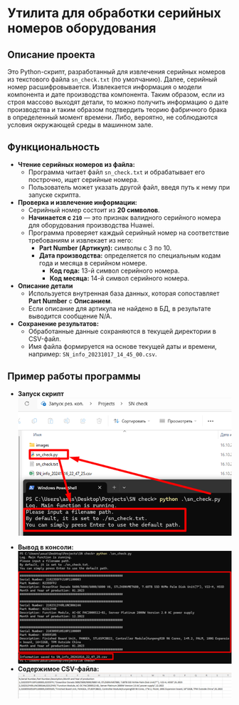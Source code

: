 # Утилита для обработки серийных номеров оборудования

## Описание проекта

Это Python-скрипт, разработанный для извлечения серийных номеров из текстового файла `sn_check.txt` (по умолчанию). 
Далее, серийный номер расшифровывается. Извлекается информация о модели компонента и дате производства компонента.
Таким образом, если из строя массово выходят детали, то можно получить информацию о дате производства и таким образом подтвердить теорию фабричного брака в определенный момент времени.
Либо, вероятно, не соблюдаются условия окружающей среды в машинном зале.

## Функциональность

- **Чтение серийных номеров из файла:**
    - Программа читает файл `sn_check.txt` и обрабатывает его построчно, ищет серийные номера.
    - Пользователь может указать другой файл, введя путь к нему при запуске скрипта.
- **Проверка и извлечение информации:**
    - Серийный номер состоит из **20 символов**.
    - **Начинается с `210`** — это признак валидного серийного номера для оборудования производства Huawei.
    - Программа проверяет каждый серийный номер на соответствие требованиям и извлекает из него:
        - **Part Number (Артикул):** символы с 3 по 10.
        - **Дата производства:** определяется по специальным кодам года и месяца в серийном номере.
            - **Код года:** 13-й символ серийного номера.
            - **Код месяца:** 14-й символ серийного номера.
- **Описание детали**
    - Используется внутренная база данных, которая сопоставляет **Part Number** с **Описанием**.
    - Если описание для артикула не найдено в БД, в результате выводится сообщение N/A.
- **Сохранение результатов:**
    - Обработанные данные сохраняются в текущей директории в CSV-файл.
    - Имя файла формируется на основе текущей даты и времени, например: `SN_info_20231017_14_45_00.csv`.

## Пример работы программы

- **Запуск скрипт**
  ![Скриншот запуска скрипта](images/Screenshot_1.png)</p> 
- **Вывод в консоли:**
  ![Скриншот запуска скрипта](images/Screenshot_2.png)
- **Содержимое CSV-файла:**
   ![Скриншот запуска скрипта](images/Screenshot_3.png)
